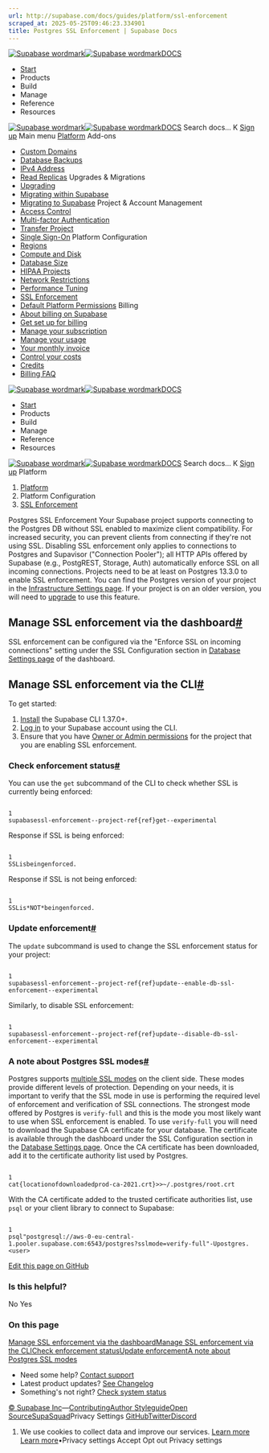 ```yaml
---
url: http://supabase.com/docs/guides/platform/ssl-enforcement
scraped_at: 2025-05-25T09:46:23.334901
title: Postgres SSL Enforcement | Supabase Docs
---
```


[![Supabase wordmark](https://supabase.com/docs/_next/image?url=%2Fdocs%2Fsupabase-dark.svg&w=256&q=75)![Supabase wordmark](https://supabase.com/docs/_next/image?url=%2Fdocs%2Fsupabase-light.svg&w=256&q=75)DOCS](https://supabase.com/docs)
  * [Start](https://supabase.com/docs/guides/getting-started)
  * Products 
  * Build 
  * Manage 
  * Reference 
  * Resources 


[![Supabase wordmark](https://supabase.com/docs/_next/image?url=%2Fdocs%2Fsupabase-dark.svg&w=256&q=75)![Supabase wordmark](https://supabase.com/docs/_next/image?url=%2Fdocs%2Fsupabase-light.svg&w=256&q=75)DOCS](https://supabase.com/docs)
Search docs...
K
[Sign up](https://supabase.com/dashboard)
Main menu
[Platform](https://supabase.com/docs/guides/platform)
Add-ons
  * [Custom Domains](https://supabase.com/docs/guides/platform/custom-domains)
  * [Database Backups](https://supabase.com/docs/guides/platform/backups)
  * [IPv4 Address](https://supabase.com/docs/guides/platform/ipv4-address)
  * [Read Replicas](https://supabase.com/docs/guides/platform/read-replicas)
Upgrades & Migrations
  * [Upgrading](https://supabase.com/docs/guides/platform/upgrading)
  * [Migrating within Supabase](https://supabase.com/docs/guides/platform/migrating-within-supabase)
  * [Migrating to Supabase](https://supabase.com/docs/guides/platform/migrating-to-supabase)
Project & Account Management
  * [Access Control](https://supabase.com/docs/guides/platform/access-control)
  * [Multi-factor Authentication](https://supabase.com/docs/guides/platform/multi-factor-authentication)
  * [Transfer Project](https://supabase.com/docs/guides/platform/project-transfer)
  * [Single Sign-On](https://supabase.com/docs/guides/platform/sso)
Platform Configuration
  * [Regions](https://supabase.com/docs/guides/platform/regions)
  * [Compute and Disk](https://supabase.com/docs/guides/platform/compute-and-disk)
  * [Database Size](https://supabase.com/docs/guides/platform/database-size)
  * [HIPAA Projects](https://supabase.com/docs/guides/platform/hipaa-projects)
  * [Network Restrictions](https://supabase.com/docs/guides/platform/network-restrictions)
  * [Performance Tuning](https://supabase.com/docs/guides/platform/performance)
  * [SSL Enforcement](https://supabase.com/docs/guides/platform/ssl-enforcement)
  * [Default Platform Permissions](https://supabase.com/docs/guides/platform/permissions)
Billing
  * [About billing on Supabase](https://supabase.com/docs/guides/platform/billing-on-supabase)
  * [Get set up for billing](https://supabase.com/docs/guides/platform/get-set-up-for-billing)
  * [Manage your subscription](https://supabase.com/docs/guides/platform/manage-your-subscription)
  * [Manage your usage](https://supabase.com/docs/guides/platform/manage-your-usage)
  * [Your monthly invoice](https://supabase.com/docs/guides/platform/your-monthly-invoice)
  * [Control your costs](https://supabase.com/docs/guides/platform/cost-control)
  * [Credits](https://supabase.com/docs/guides/platform/credits)
  * [Billing FAQ](https://supabase.com/docs/guides/platform/billing-faq)


[![Supabase wordmark](https://supabase.com/docs/_next/image?url=%2Fdocs%2Fsupabase-dark.svg&w=256&q=75)![Supabase wordmark](https://supabase.com/docs/_next/image?url=%2Fdocs%2Fsupabase-light.svg&w=256&q=75)DOCS](https://supabase.com/docs)
  * [Start](https://supabase.com/docs/guides/getting-started)
  * Products 
  * Build 
  * Manage 
  * Reference 
  * Resources 


[![Supabase wordmark](https://supabase.com/docs/_next/image?url=%2Fdocs%2Fsupabase-dark.svg&w=256&q=75)![Supabase wordmark](https://supabase.com/docs/_next/image?url=%2Fdocs%2Fsupabase-light.svg&w=256&q=75)DOCS](https://supabase.com/docs)
Search docs...
K
[Sign up](https://supabase.com/dashboard)
Platform
  1. [Platform](https://supabase.com/docs/guides/platform)
  2. Platform Configuration
  3. [SSL Enforcement](https://supabase.com/docs/guides/platform/ssl-enforcement)


Postgres SSL Enforcement
Your Supabase project supports connecting to the Postgres DB without SSL enabled to maximize client compatibility. For increased security, you can prevent clients from connecting if they're not using SSL.
Disabling SSL enforcement only applies to connections to Postgres and Supavisor ("Connection Pooler"); all HTTP APIs offered by Supabase (e.g., PostgREST, Storage, Auth) automatically enforce SSL on all incoming connections.
Projects need to be at least on Postgres 13.3.0 to enable SSL enforcement. You can find the Postgres version of your project in the [Infrastructure Settings page](https://supabase.com/dashboard/project/_/settings/infrastructure). If your project is on an older version, you will need to [upgrade](https://supabase.com/docs/guides/platform/migrating-and-upgrading-projects#upgrade-your-project) to use this feature.
## Manage SSL enforcement via the dashboard[#](https://supabase.com/docs/guides/platform/ssl-enforcement#manage-ssl-enforcement-via-the-dashboard)
SSL enforcement can be configured via the "Enforce SSL on incoming connections" setting under the SSL Configuration section in [Database Settings page](https://supabase.com/dashboard/project/_/settings/database) of the dashboard.
## Manage SSL enforcement via the CLI[#](https://supabase.com/docs/guides/platform/ssl-enforcement#manage-ssl-enforcement-via-the-cli)
To get started:
  1. [Install](https://supabase.com/docs/guides/cli) the Supabase CLI 1.37.0+.
  2. [Log in](https://supabase.com/docs/guides/getting-started/local-development#log-in-to-the-supabase-cli) to your Supabase account using the CLI.
  3. Ensure that you have [Owner or Admin permissions](https://supabase.com/docs/guides/platform/access-control#manage-team-members) for the project that you are enabling SSL enforcement.


### Check enforcement status[#](https://supabase.com/docs/guides/platform/ssl-enforcement#check-enforcement-status)
You can use the `get` subcommand of the CLI to check whether SSL is currently being enforced:
```

1
supabasessl-enforcement--project-ref{ref}get--experimental

```

Response if SSL is being enforced:
```

1
SSLisbeingenforced.

```

Response if SSL is not being enforced:
```

1
SSLis*NOT*beingenforced.

```

### Update enforcement[#](https://supabase.com/docs/guides/platform/ssl-enforcement#update-enforcement)
The `update` subcommand is used to change the SSL enforcement status for your project:
```

1
supabasessl-enforcement--project-ref{ref}update--enable-db-ssl-enforcement--experimental

```

Similarly, to disable SSL enforcement:
```

1
supabasessl-enforcement--project-ref{ref}update--disable-db-ssl-enforcement--experimental

```

### A note about Postgres SSL modes[#](https://supabase.com/docs/guides/platform/ssl-enforcement#a-note-about-postgres-ssl-modes)
Postgres supports [multiple SSL modes](https://www.postgresql.org/docs/current/libpq-ssl.html#LIBPQ-SSL-PROTECTION) on the client side. These modes provide different levels of protection. Depending on your needs, it is important to verify that the SSL mode in use is performing the required level of enforcement and verification of SSL connections.
The strongest mode offered by Postgres is `verify-full` and this is the mode you most likely want to use when SSL enforcement is enabled. To use `verify-full` you will need to download the Supabase CA certificate for your database. The certificate is available through the dashboard under the SSL Configuration section in the [Database Settings page](https://supabase.com/dashboard/project/_/settings/database).
Once the CA certificate has been downloaded, add it to the certificate authority list used by Postgres.
```

1
cat{locationofdownloadedprod-ca-2021.crt}>>~/.postgres/root.crt

```

With the CA certificate added to the trusted certificate authorities list, use `psql` or your client library to connect to Supabase:
```

1
psql"postgresql://aws-0-eu-central-1.pooler.supabase.com:6543/postgres?sslmode=verify-full"-Upostgres.<user>

```

[Edit this page on GitHub ](https://github.com/supabase/supabase/blob/master/apps/docs/content/guides/platform/ssl-enforcement.mdx)
### Is this helpful?
No Yes
### On this page
[Manage SSL enforcement via the dashboard](https://supabase.com/docs/guides/platform/ssl-enforcement#manage-ssl-enforcement-via-the-dashboard)[Manage SSL enforcement via the CLI](https://supabase.com/docs/guides/platform/ssl-enforcement#manage-ssl-enforcement-via-the-cli)[Check enforcement status](https://supabase.com/docs/guides/platform/ssl-enforcement#check-enforcement-status)[Update enforcement](https://supabase.com/docs/guides/platform/ssl-enforcement#update-enforcement)[A note about Postgres SSL modes](https://supabase.com/docs/guides/platform/ssl-enforcement#a-note-about-postgres-ssl-modes)
  * Need some help?
[Contact support](https://supabase.com/support)
  * Latest product updates?
[See Changelog](https://supabase.com/changelog)
  * Something's not right?
[Check system status](https://status.supabase.com/)


[© Supabase Inc](https://supabase.com/)—[Contributing](https://github.com/supabase/supabase/blob/master/apps/docs/DEVELOPERS.md)[Author Styleguide](https://github.com/supabase/supabase/blob/master/apps/docs/CONTRIBUTING.md)[Open Source](https://supabase.com/open-source)[SupaSquad](https://supabase.com/supasquad)Privacy Settings
[GitHub](https://github.com/supabase/supabase)[Twitter](https://twitter.com/supabase)[Discord](https://discord.supabase.com/)
  1. We use cookies to collect data and improve our services. [Learn more](https://supabase.com/privacy#8-cookies-and-similar-technologies-used-on-our-european-services)
[Learn more](https://supabase.com/privacy#8-cookies-and-similar-technologies-used-on-our-european-services)•Privacy settings
Accept Opt out Privacy settings



